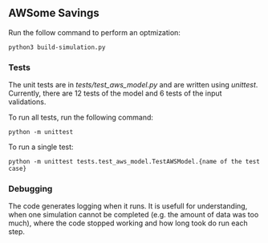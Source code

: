 ## AWSome Savings


Run the follow command to perform an optmization:
```
python3 build-simulation.py
```

### Tests

The unit tests are in *tests/test_aws_model.py* and are written using *unittest*. Currently, there are 12 tests of the model and 6 tests of the input validations. 

To run all tests, run the following command:
```
python -m unittest
```
To run a single test:
```
python -m unittest tests.test_aws_model.TestAWSModel.{name of the test case}
```

### Debugging

The code generates logging when it runs. It is usefull for understanding, when one simulation cannot be completed (e.g. the amount of data was too much), where the code stopped working and how long took do run each step.

